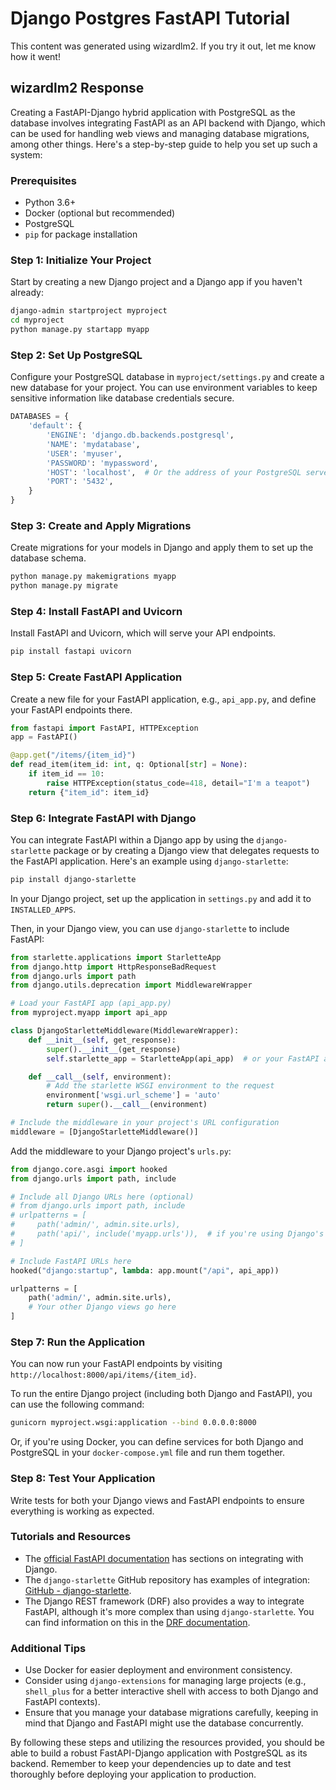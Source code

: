 # Django Postgres FastAPI Tutorial

This content was generated using wizardlm2. If you try it out, let me know how it went!

## wizardlm2 Response

Creating a FastAPI-Django hybrid application with PostgreSQL as the database involves integrating FastAPI as an API backend with Django, which can be used for handling web views and managing database migrations, among other things. Here's a step-by-step guide to help you set up such a system:

### Prerequisites

- Python 3.6+
- Docker (optional but recommended)
- PostgreSQL
- `pip` for package installation

### Step 1: Initialize Your Project

Start by creating a new Django project and a Django app if you haven't already:

```bash
django-admin startproject myproject
cd myproject
python manage.py startapp myapp
```

### Step 2: Set Up PostgreSQL

Configure your PostgreSQL database in `myproject/settings.py` and create a new database for your project. You can use environment variables to keep 
sensitive information like database credentials secure.

```python
DATABASES = {
    'default': {
        'ENGINE': 'django.db.backends.postgresql',
        'NAME': 'mydatabase',
        'USER': 'myuser',
        'PASSWORD': 'mypassword',
        'HOST': 'localhost',  # Or the address of your PostgreSQL server
        'PORT': '5432',
    }
}
```

### Step 3: Create and Apply Migrations

Create migrations for your models in Django and apply them to set up the database schema.

```bash
python manage.py makemigrations myapp
python manage.py migrate
```

### Step 4: Install FastAPI and Uvicorn

Install FastAPI and Uvicorn, which will serve your API endpoints.

```bash
pip install fastapi uvicorn
```

### Step 5: Create FastAPI Application

Create a new file for your FastAPI application, e.g., `api_app.py`, and define your FastAPI endpoints there.

```python
from fastapi import FastAPI, HTTPException
app = FastAPI()

@app.get("/items/{item_id}")
def read_item(item_id: int, q: Optional[str] = None):
    if item_id == 10:
        raise HTTPException(status_code=418, detail="I'm a teapot")
    return {"item_id": item_id}
```

### Step 6: Integrate FastAPI with Django

You can integrate FastAPI within a Django app by using the `django-starlette` package or by creating a Django view that delegates requests to the 
FastAPI application. Here's an example using `django-starlette`:

```bash
pip install django-starlette
```

In your Django project, set up the application in `settings.py` and add it to `INSTALLED_APPS`.

Then, in your Django view, you can use `django-starlette` to include FastAPI:

```python
from starlette.applications import StarletteApp
from django.http import HttpResponseBadRequest
from django.urls import path
from django.utils.deprecation import MiddlewareWrapper

# Load your FastAPI app (api_app.py)
from myproject.myapp import api_app

class DjangoStarletteMiddleware(MiddlewareWrapper):
    def __init__(self, get_response):
        super().__init__(get_response)
        self.starlette_app = StarletteApp(api_app)  # or your FastAPI app

    def __call__(self, environment):
        # Add the starlette WSGI environment to the request
        environment['wsgi.url_scheme'] = 'auto'
        return super().__call__(environment)

# Include the middleware in your project's URL configuration
middleware = [DjangoStarletteMiddleware()]
```

Add the middleware to your Django project's `urls.py`:

```python
from django.core.asgi import hooked
from django.urls import path, include

# Include all Django URLs here (optional)
# from django.urls import path, include
# urlpatterns = [
#     path('admin/', admin.site.urls),
#     path('api/', include('myapp.urls')),  # if you're using Django's `include` for API endpoints
# ]

# Include FastAPI URLs here
hooked("django:startup", lambda: app.mount("/api", api_app))

urlpatterns = [
    path('admin/', admin.site.urls),
    # Your other Django views go here
]
```

### Step 7: Run the Application

You can now run your FastAPI endpoints by visiting `http://localhost:8000/api/items/{item_id}`.

To run the entire Django project (including both Django and FastAPI), you can use the following command:

```bash
gunicorn myproject.wsgi:application --bind 0.0.0.0:8000
```

Or, if you're using Docker, you can define services for both Django and PostgreSQL in your `docker-compose.yml` file and run them together.

### Step 8: Test Your Application

Write tests for both your Django views and FastAPI endpoints to ensure everything is working as expected.

### Tutorials and Resources

- The [official FastAPI documentation](https://fastapi.tiangolo.com/advanced-use-cases/) has sections on integrating with Django.
- The `django-starlette` GitHub repository has examples of integration: [GitHub - 
django-starlette](https://github.com/encode/django-rest-framework#integration-with-fastapi).
- The Django REST framework (DRF) also provides a way to integrate FastAPI, although it's more complex than using `django-starlette`. You can find 
information on this in the [DRF documentation](https://www.django-rest-framework.org/).

### Additional Tips

- Use Docker for easier deployment and environment consistency.
- Consider using `django-extensions` for managing large projects (e.g., `shell_plus` for a better interactive shell with access to both Django and 
FastAPI contexts).
- Ensure that you manage your database migrations carefully, keeping in mind that Django and FastAPI might use the database concurrently.

By following these steps and utilizing the resources provided, you should be able to build a robust FastAPI-Django application with PostgreSQL as its 
backend. Remember to keep your dependencies up to date and test thoroughly before deploying your application to production.
